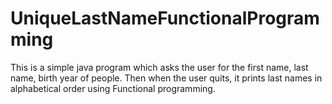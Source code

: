 # UniqueLastNameFunctionalProgramming
This is a simple java program which asks the user for the first name, last name, birth year of people. Then when the user quits, it prints last names in alphabetical order using Functional programming.
